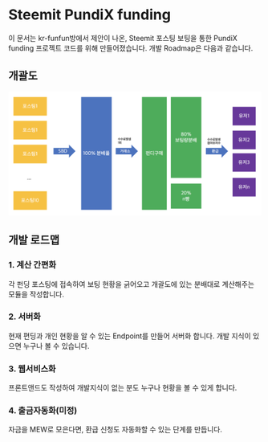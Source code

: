 # Steemit PundiX funding

이 문서는 kr-funfun방에서 제안이 나온, Steemit 포스팅 보팅을 통한 PundiX funding 프로젝트 코드를 위해 만들어졌습니다.
개발 Roadmap은 다음과 같습니다.

## 개괄도

![img/funding.png](img/funding2.png)

## 개발 로드맵

### 1. 계산 간편화
각 펀딩 포스팅에 접속하여 보팅 현황을 긁어오고 개괄도에 있는 분배대로 계산해주는 모듈을 작성합니다.
### 2. 서버화
현재 편딩과 개인 현황을 알 수 있는 Endpoint를 만들어 서버화 합니다.
개발 지식이 있으면 누구나 볼 수 있습니다.
### 3. 웹서비스화
프론트앤드도 작성하여 개발지식이 없는 분도 누구나 현황을 볼 수 있게 합니다.
### 4. 출금자동화(미정)
자금을 MEW로 모은다면, 환급 신청도 자동화할 수 있는 단계를 만듭니다.
